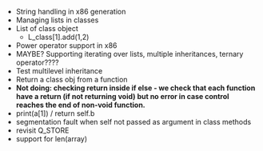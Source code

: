 * String handling in x86 generation
* Managing lists in classes
* List of class object
  * L_class[1].add(1,2)
* Power operator support in x86
* MAYBE? Supporting iterating over lists, multiple inheritances, ternary operator????
* Test multilevel inheritance
* Return a class obj from a function
* **Not doing: checking return inside if else - we check that each function have a return (if not returning void) but no error in case control reaches the end of non-void function.**
* print(a[1]) / return self.b
* segmentation fault when self not passed as argument in class methods
* revisit Q_STORE
* support for len(array)
